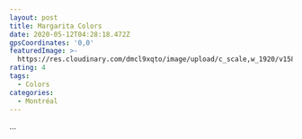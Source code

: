 ```yaml
---
layout: post
title: Margarita Colors
date: 2020-05-12T04:28:18.472Z
gpsCoordinates: '0,0'
featuredImage: >-
  https://res.cloudinary.com/dmcl9xqto/image/upload/c_scale,w_1920/v1589257677/IMG_5375_otkrzj.jpg
rating: 4
tags:
  - Colors
categories:
  - Montréal
---
```

...
